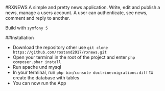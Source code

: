 #RXNEWS
A simple and pretty news application. Write, edit and publish a news, manage a users
account. A user can authenticate, see news, comment and reply to another.

Build with `symfony 5`

##Installation

-   Download the repository other use `git clone https://github.com/rostand2017/rxnews.git`
-   Open your terminal in the root of the project and enter ``php composer.phar install``
-   Run apache und mysql
-   In your terminal, run ``php bin/console doctrine:migrations:diff`` to 
create the database with tables
-   You can now run the App